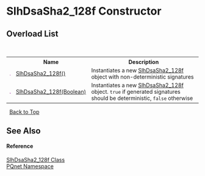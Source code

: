 # SlhDsaSha2_128f Constructor 
 


## Overload List
&nbsp;<table><tr><th></th><th>Name</th><th>Description</th></tr><tr><td>![Public method](media/pubmethod.gif "Public method")</td><td><a href="0ac62a12-0992-3ec0-c233-c461987709dc.md">SlhDsaSha2_128f()</a></td><td>
Instantiates a new <a href="1d5dba0c-4394-5925-d18f-d32a742694de.md">SlhDsaSha2_128f</a> object with non-deterministic signatures</td></tr><tr><td>![Public method](media/pubmethod.gif "Public method")</td><td><a href="4756131f-05f8-de69-4f3a-dfe94c91f61a.md">SlhDsaSha2_128f(Boolean)</a></td><td>
Instantiates a new <a href="1d5dba0c-4394-5925-d18f-d32a742694de.md">SlhDsaSha2_128f</a> object. `true` if generated signatures should be deterministic, `false` otherwise</td></tr></table>&nbsp;
<a href="#slhdsasha2_128f-constructor">Back to Top</a>

## See Also


#### Reference
<a href="1d5dba0c-4394-5925-d18f-d32a742694de.md">SlhDsaSha2_128f Class</a><br /><a href="fc4f881f-e121-9cf0-ed49-65bf6b5a005d.md">PQnet Namespace</a><br />